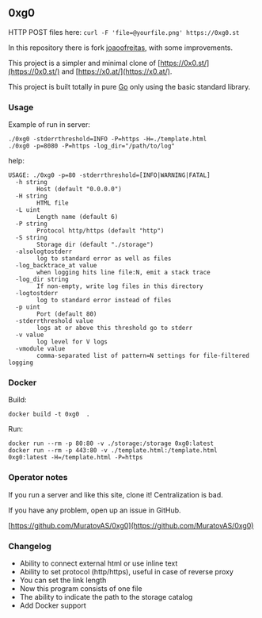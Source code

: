## 0xg0

HTTP POST files here:
    `curl -F 'file=@yourfile.png' https://0xg0.st`

In this repository there is fork [joaoofreitas](https://github.com/joaoofreitas/0xg0.st), with some improvements.

This project is a simpler and minimal clone of [https://0x0.st/](https://0x0.st/) and [https://x0.at/](https://x0.at/).

This project is built totally in pure [Go](https://go.dev) only using the basic standard library.

### Usage

Example of run in server:
```
./0xg0 -stderrthreshold=INFO -P=https -H=./template.html
./0xg0 -p=8080 -P=https -log_dir="/path/to/log"
```

help: 
```
USAGE: ./0xg0 -p=80 -stderrthreshold=[INFO|WARNING|FATAL] 
  -h string
    	Host (default "0.0.0.0")
  -H string
    	HTML file
  -L uint
    	Length name (default 6)
  -P string
    	Protocol http/https (default "http")
  -S string
    	Storage dir (default "./storage")
  -alsologtostderr
    	log to standard error as well as files
  -log_backtrace_at value
    	when logging hits line file:N, emit a stack trace
  -log_dir string
    	If non-empty, write log files in this directory
  -logtostderr
    	log to standard error instead of files
  -p uint
    	Port (default 80)
  -stderrthreshold value
    	logs at or above this threshold go to stderr
  -v value
    	log level for V logs
  -vmodule value
    	comma-separated list of pattern=N settings for file-filtered logging
```

### Docker

Build:
```
docker build -t 0xg0  . 
```

Run:
```
docker run --rm -p 80:80 -v ./storage:/storage 0xg0:latest
docker run --rm -p 443:80 -v ./template.html:/template.html 0xg0:latest -H=/template.html -P=https
```


### Operator notes
If you run a server and like this site, clone it! Centralization is bad.

If you have any problem, open up an issue in GitHub.

[https://github.com/MuratovAS/0xg0](https://github.com/MuratovAS/0xg0)

### Changelog

- Ability to connect external html or use inline text
- Ability to set protocol (http/https), useful in case of reverse proxy
- You can set the link length
- Now this program consists of one file
- The ability to indicate the path to the storage catalog
- Add Docker support